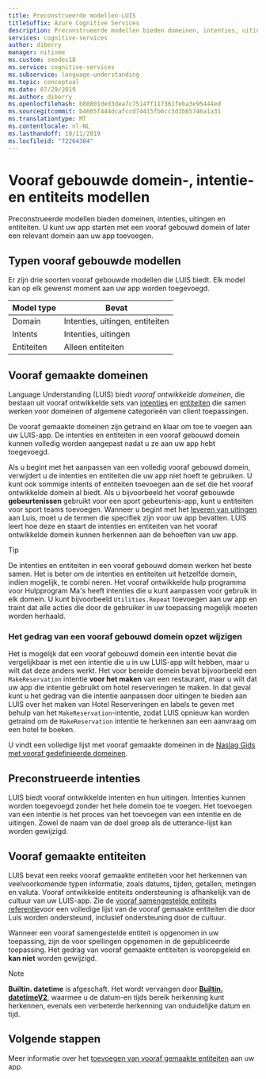 ```yaml
---
title: Preconstrueerde modellen-LUIS
titleSuffix: Azure Cognitive Services
description: Preconstrueerde modellen bieden domeinen, intenties, uitingen en entiteiten. U kunt uw app starten met een vooraf gebouwd domein of later een relevant domein aan uw app toevoegen.
services: cognitive-services
author: diberry
manager: nitinme
ms.custom: seodec18
ms.service: cognitive-services
ms.subservice: language-understanding
ms.topic: conceptual
ms.date: 07/29/2019
ms.author: diberry
ms.openlocfilehash: b88801ded3dea7c7514ff117361feba3e95444ed
ms.sourcegitcommit: b4665f444dcafccd74415fb6cc3d3b65746a1a31
ms.translationtype: MT
ms.contentlocale: nl-NL
ms.lasthandoff: 10/11/2019
ms.locfileid: "72264384"
---
```

# <a name="prebuilt-domain-intent-and-entity-models"></a>Vooraf gebouwde domein-, intentie-en entiteits modellen

Preconstrueerde modellen bieden domeinen, intenties, uitingen en entiteiten. U kunt uw app starten met een vooraf gebouwd domein of later een relevant domein aan uw app toevoegen. 

## <a name="types-of-prebuilt-models"></a>Typen vooraf gebouwde modellen

Er zijn drie soorten vooraf gebouwde modellen die LUIS biedt. Elk model kan op elk gewenst moment aan uw app worden toegevoegd. 

|Model type|Bevat|
|--|--|
|Domain|Intenties, uitingen, entiteiten|
|Intents|Intenties, uitingen|
|Entiteiten|Alleen entiteiten| 

## <a name="prebuilt-domains"></a>Vooraf gemaakte domeinen

Language Understanding (LUIS) biedt *vooraf ontwikkelde domeinen*, die bestaan uit vooraf ontwikkelde sets van [intenties](luis-how-to-add-intents.md) en [entiteiten](luis-concept-entity-types.md) die samen werken voor domeinen of algemene categorieën van client toepassingen. 

De vooraf gemaakte domeinen zijn getraind en klaar om toe te voegen aan uw LUIS-app. De intenties en entiteiten in een vooraf gebouwd domein kunnen volledig worden aangepast nadat u ze aan uw app hebt toegevoegd. 

Als u begint met het aanpassen van een volledig vooraf gebouwd domein, verwijdert u de intenties en entiteiten die uw app niet hoeft te gebruiken. U kunt ook sommige intents of entiteiten toevoegen aan de set die het vooraf ontwikkelde domein al biedt. Als u bijvoorbeeld het vooraf gebouwde **gebeurtenissen** gebruikt voor een sport gebeurtenis-app, kunt u entiteiten voor sport teams toevoegen. Wanneer u begint met het [leveren van uitingen](luis-how-to-add-example-utterances.md) aan Luis, moet u de termen die specifiek zijn voor uw app bevatten. LUIS leert hoe deze en staart de intenties en entiteiten van het vooraf ontwikkelde domein kunnen herkennen aan de behoeften van uw app. 

> [!TIP]
> De intenties en entiteiten in een vooraf gebouwd domein werken het beste samen. Het is beter om de intenties en entiteiten uit hetzelfde domein, indien mogelijk, te combi neren.
> Het vooraf ontwikkelde hulp programma voor Hulpprogram Ma's heeft intenties die u kunt aanpassen voor gebruik in elk domein. U kunt bijvoorbeeld `Utilities.Repeat` toevoegen aan uw app en traint dat alle acties die door de gebruiker in uw toepassing mogelijk moeten worden herhaald. 

### <a name="changing-the-behavior-of-a-prebuilt-domain-intent"></a>Het gedrag van een vooraf gebouwd domein opzet wijzigen

Het is mogelijk dat een vooraf gebouwd domein een intentie bevat die vergelijkbaar is met een intentie die u in uw LUIS-app wilt hebben, maar u wilt dat deze anders werkt. Het voor bereide domein bevat bijvoorbeeld een `MakeReservation` intentie **voor het maken** van een restaurant, maar u wilt dat uw app die intentie gebruikt om hotel reserveringen te maken. In dat geval kunt u het gedrag van die intentie aanpassen door uitingen te bieden aan LUIS over het maken van Hotel Reserveringen en labels te geven met behulp van het `MakeReservation`-intentie, zodat LUIS opnieuw kan worden getraind om de `MakeReservation` intentie te herkennen aan een aanvraag om een hotel te boeken.

U vindt een volledige lijst met vooraf gemaakte domeinen in de [Naslag Gids met vooraf gedefinieerde domeinen](./luis-reference-prebuilt-domains.md).

## <a name="prebuilt-intents"></a>Preconstrueerde intenties

LUIS biedt vooraf ontwikkelde intenten en hun uitingen. Intenties kunnen worden toegevoegd zonder het hele domein toe te voegen. Het toevoegen van een intentie is het proces van het toevoegen van een intentie en de uitingen. Zowel de naam van de doel groep als de utterance-lijst kan worden gewijzigd.  

## <a name="prebuilt-entities"></a>Vooraf gemaakte entiteiten

LUIS bevat een reeks vooraf gemaakte entiteiten voor het herkennen van veelvoorkomende typen informatie, zoals datums, tijden, getallen, metingen en valuta. Vooraf ontwikkelde entiteits ondersteuning is afhankelijk van de cultuur van uw LUIS-app. Zie de [vooraf samengestelde entiteits referentie](./luis-reference-prebuilt-entities.md)voor een volledige lijst van de vooraf gemaakte entiteiten die door Luis worden ondersteund, inclusief ondersteuning door de cultuur.

Wanneer een vooraf samengestelde entiteit is opgenomen in uw toepassing, zijn de voor spellingen opgenomen in de gepubliceerde toepassing. Het gedrag van vooraf gemaakte entiteiten is vooropgeleid en **kan niet** worden gewijzigd. 

> [!NOTE]
> **Builtin. datetime** is afgeschaft. Het wordt vervangen door [**Builtin. datetimeV2**](luis-reference-prebuilt-datetimev2.md), waarmee u de datum-en tijds bereik herkenning kunt herkennen, evenals een verbeterde herkenning van onduidelijke datum en tijd.

## <a name="next-steps"></a>Volgende stappen

Meer informatie over het [toevoegen van vooraf gemaakte entiteiten](luis-prebuilt-entities.md) aan uw app.
